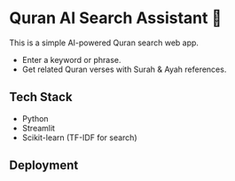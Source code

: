 # Quran AI Search Assistant 🕌

This is a simple AI-powered Quran search web app.
- Enter a keyword or phrase.
- Get related Quran verses with Surah & Ayah references.

## Tech Stack
- Python
- Streamlit
- Scikit-learn (TF-IDF for search)

## Deployment
